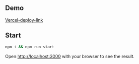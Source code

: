 ## Demo

[Vercel-deploy-link](https://special-project-slider-wv2n.vercel.app/)


## Start

```bash
npm i && npm run start
```
Open [http://localhost:3000](http://localhost:3000) with your browser to see the result.

